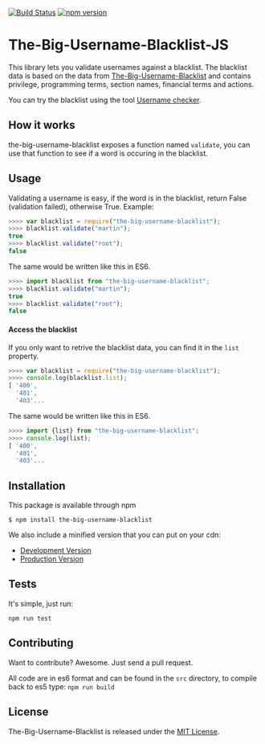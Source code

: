 [![Build Status](https://travis-ci.org/marteinn/The-Big-Username-Blacklist-JS.svg?branch=master)](https://travis-ci.org/marteinn/the-big-username-blacklist-js)
[![npm version](https://badge.fury.io/js/the-big-username-blacklist.svg)](https://badge.fury.io/js/the-big-username-blacklist)

# The-Big-Username-Blacklist-JS

This library lets you validate usernames against a blacklist. The blacklist data is based on the data from [The-Big-Username-Blacklist](https://github.com/marteinn/The-Big-Username-Blacklist) and contains privilege, programming terms, section names, financial terms and actions.

You can try the blacklist using the tool [Username checker](http://marteinn.github.io/The-Big-Username-Blacklist-JS/).


## How it works

the-big-username-blacklist exposes a function named `validate`, you can use that function to see if a word is occuring in the blacklist.


## Usage

Validating a username is easy, if the word is in the blacklist, return False (validation failed), otherwise True. Example:

```javascript
>>>> var blacklist = require("the-big-username-blacklist");
>>>> blacklist.validate("martin");
true
>>>> blacklist.validate("root");
false
```


The same would be written like this in ES6.

```javascript
>>>> import blacklist from "the-big-username-blacklist";
>>>> blacklist.validate("martin");
true
>>>> blacklist.validate("root");
false
```

#### Access the blacklist

If you only want to retrive the blacklist data, you can find it in the `list` property.

```javascript
>>>> var blacklist = require("the-big-username-blacklist");
>>>> console.log(blacklist.list);
[ '400',
  '401',
  '403'...
```

The same would be written like this in ES6.

```javascript
>>>> import {list} from "the-big-username-blacklist";
>>>> console.log(list);
[ '400',
  '401',
  '403'...
```


## Installation

This package is available through npm

    $ npm install the-big-username-blacklist


We also include a minified version that you can put on your cdn:

- [Development Version](https://github.com/marteinn/The-Big-Username-Blacklist-JS/blob/develop/dist/the-big-username-blacklist.min.js)
- [Production Version](https://github.com/marteinn/The-Big-Username-Blacklist-JS/blob/master/dist/the-big-username-blacklist.min.js)


## Tests

It's simple, just run:

    npm run test


## Contributing

Want to contribute? Awesome. Just send a pull request.

All code are in es6 format and can be found in the `src` directory, to compile back to es5 type: `npm run build`


## License

The-Big-Username-Blacklist is released under the [MIT License](http://www.opensource.org/licenses/MIT).
